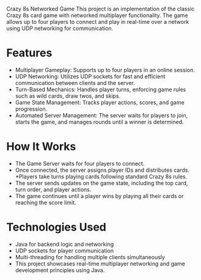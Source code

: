 Crazy 8s Networked Game
This project is an implementation of the classic Crazy 8s card game with networked multiplayer functionality. The game allows up to four players to connect and play in real-time over a network using UDP networking for communication.

# Features
* Multiplayer Gameplay: Supports up to four players in an online session.
* UDP Networking: Utilizes UDP sockets for fast and efficient communication between clients and the server.
* Turn-Based Mechanics: Handles player turns, enforcing game rules such as wild cards, draw twos, and skips.
* Game State Management: Tracks player actions, scores, and game progression.
* Automated Server Management: The server waits for players to join, starts the game, and manages rounds until a winner is determined.
# How It Works
* The Game Server waits for four players to connect.
* Once connected, the server assigns player IDs and distributes cards.
*Players take turns playing cards following standard Crazy 8s rules.
* The server sends updates on the game state, including the top card, turn order, and player actions.
* The game continues until a player wins by playing all their cards or reaching the score limit.
# Technologies Used
* Java for backend logic and networking
* UDP sockets for player communication
* Multi-threading for handling multiple clients simultaneously
* This project showcases real-time multiplayer networking and game development principles using Java.
